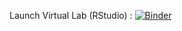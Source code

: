 Launch Virtual Lab (RStudio) : [![Binder](https://mybinder.org/badge_logo.svg)](https://mybinder.org/v2/gh/inuites/EHDS2-WP6-usecase1/HEAD?urlpath=rstudio)
